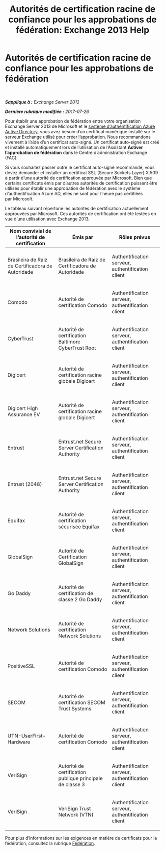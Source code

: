 ﻿---
title: 'Autorités de certification racine de confiance pour les approbations de fédération: Exchange 2013 Help'
TOCTitle: Autorités de certification racine de confiance pour les approbations de fédération
ms:assetid: d4224bf5-69b3-484c-8a70-4f230d3dbdd9
ms:mtpsurl: https://technet.microsoft.com/fr-fr/library/Ee332350(v=EXCHG.150)
ms:contentKeyID: 50479305
ms.date: 05/23/2018
mtps_version: v=EXCHG.150
ms.translationtype: MT
---

# Autorités de certification racine de confiance pour les approbations de fédération

 

_**Sapplique à :** Exchange Server 2013_

_**Dernière rubrique modifiée :** 2017-07-26_

Pour établir une approbation de fédération entre votre organisation Exchange Server 2013 de Microsoft et le [système d’authentification Azure Active Directory](https://go.microsoft.com/fwlink/p/?linkid=135986), vous avez besoin d’un certificat numérique installé sur le serveur Exchange utilisé pour créer l’approbation. Nous recommandons vivement à l’aide d’un certificat auto-signé. Un certificat auto-signé est créé et installé automatiquement lors de l’utilisation de l’Assistant **Activer l’approbation de fédération** dans le Centre d’administration Exchange (FAC).

Si vous souhaitez passer outre le certificat auto-signé recommandé, vous devez demander et installer un certificat SSL (Secure Sockets Layer) X.509 à partir d’une autorité de certification approuvée par Microsoft. Bien que certains certificats émis par d’autres autorités de certification puissent être utilisés pour établir une approbation de fédération avec le système d’authentification Azure AD, elles ne sont pour l’heure pas certifiées par Microsoft.

Le tableau suivant répertorie les autorités de certification actuellement approuvées par Microsoft. Ces autorités de certification ont été testées en vue d’une utilisation avec Exchange 2013.


<table>
<colgroup>
<col style="width: 33%" />
<col style="width: 33%" />
<col style="width: 33%" />
</colgroup>
<thead>
<tr class="header">
<th>Nom convivial de l’autorité de certification</th>
<th>Émis par</th>
<th>Rôles prévus</th>
</tr>
</thead>
<tbody>
<tr class="odd">
<td><p>Brasileira de Raiz de Certificadora de Autoridade</p></td>
<td><p>Brasileira de Raiz de Certificadora de Autoridade</p></td>
<td><p>Authentification serveur, authentification client</p></td>
</tr>
<tr class="even">
<td><p>Comodo</p></td>
<td><p>Autorité de certification Comodo</p></td>
<td><p>Authentification serveur, authentification client</p></td>
</tr>
<tr class="odd">
<td><p>CyberTrust</p></td>
<td><p>Autorité de certification Baltimore CyberTrust Root</p></td>
<td><p>Authentification serveur, authentification client</p></td>
</tr>
<tr class="even">
<td><p>Digicert</p></td>
<td><p>Autorité de certification racine globale Digicert</p></td>
<td><p>Authentification serveur, authentification client</p></td>
</tr>
<tr class="odd">
<td><p>Digicert High Assurance EV</p></td>
<td><p>Autorité de certification racine globale Digicert</p></td>
<td><p>Authentification serveur, authentification client</p></td>
</tr>
<tr class="even">
<td><p>Entrust</p></td>
<td><p>Entrust.net Secure Server Certification Authority</p></td>
<td><p>Authentification serveur, authentification client</p></td>
</tr>
<tr class="odd">
<td><p>Entrust (2048)</p></td>
<td><p>Entrust.net Secure Server Certification Authority</p></td>
<td><p>Authentification serveur, authentification client</p></td>
</tr>
<tr class="even">
<td><p>Equifax</p></td>
<td><p>Autorité de certification sécurisée Equifax</p></td>
<td><p>Authentification serveur, authentification client</p></td>
</tr>
<tr class="odd">
<td><p>GlobalSign</p></td>
<td><p>Autorité de Certification GlobalSign</p></td>
<td><p>Authentification serveur, authentification client</p></td>
</tr>
<tr class="even">
<td><p>Go Daddy</p></td>
<td><p>Autorité de certification de classe 2 Go Daddy</p></td>
<td><p>Authentification serveur, authentification client</p></td>
</tr>
<tr class="odd">
<td><p>Network Solutions</p></td>
<td><p>Autorité de certification Network Solutions</p></td>
<td><p>Authentification serveur, authentification client</p></td>
</tr>
<tr class="even">
<td><p>PositiveSSL</p></td>
<td><p>Autorité de certification Comodo</p></td>
<td><p>Authentification serveur, authentification client</p></td>
</tr>
<tr class="odd">
<td><p>SECOM</p></td>
<td><p>Autorité de certification SECOM Trust Systems</p></td>
<td><p>Authentification serveur, authentification client</p></td>
</tr>
<tr class="even">
<td><p>UTN-UserFirst-Hardware</p></td>
<td><p>Autorité de certification Comodo</p></td>
<td><p>Authentification serveur, authentification client</p></td>
</tr>
<tr class="odd">
<td><p>VeriSign</p></td>
<td><p>Autorité de certification publique principale de classe 3</p></td>
<td><p>Authentification serveur, authentification client</p></td>
</tr>
<tr class="even">
<td><p>VeriSign</p></td>
<td><p>VeriSign Trust Network (VTN)</p></td>
<td><p>Authentification serveur, authentification client</p></td>
</tr>
</tbody>
</table>


Pour plus d’informations sur les exigences en matière de certificats pour la fédération, consultez la rubrique [Fédération](federation-exchange-2013-help.md).

